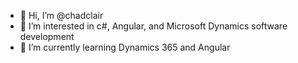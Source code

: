 - 👋 Hi, I’m @chadclair
- 👀 I’m interested in c#, Angular, and Microsoft Dynamics software development
- 🌱 I’m currently learning Dynamics 365 and Angular

<!---
chadclair/chadclair is a ✨ special ✨ repository because its `README.md` (this file) appears on your GitHub profile.
You can click the Preview link to take a look at your changes.
--->
